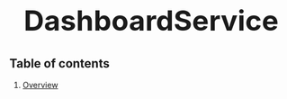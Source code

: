 <h1 style="font-size: 50px; text-align: center;">DashboardService</h1>

## Table of contents
1. [Overview](#overview)